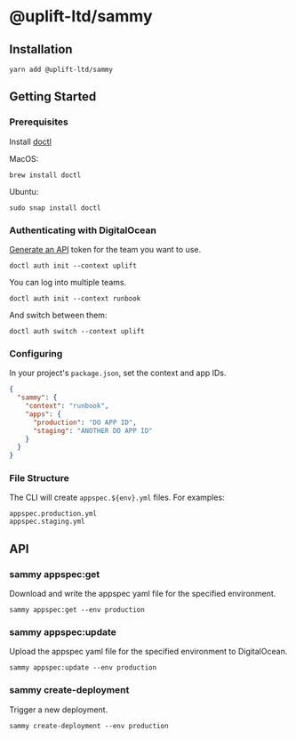# @uplift-ltd/sammy

## Installation

    yarn add @uplift-ltd/sammy

## Getting Started

### Prerequisites

Install [doctl](https://github.com/digitalocean/doctl#installing-doctl)

MacOS:

    brew install doctl

Ubuntu:

    sudo snap install doctl

### Authenticating with DigitalOcean

[Generate an API](https://cloud.digitalocean.com/account/api/tokens) token for the team you want to
use.

```
doctl auth init --context uplift
```

You can log into multiple teams.

```
doctl auth init --context runbook
```

And switch between them:

```
doctl auth switch --context uplift
```

### Configuring

In your project's `package.json`, set the context and app IDs.

```json
{
  "sammy": {
    "context": "runbook",
    "apps": {
      "production": "DO APP ID",
      "staging": "ANOTHER DO APP ID"
    }
  }
}
```

### File Structure

The CLI will create `appspec.${env}.yml` files. For examples:

```
appspec.production.yml
appspec.staging.yml
```

## API

### sammy appspec:get

Download and write the appspec yaml file for the specified environment.

```
sammy appspec:get --env production
```

### sammy appspec:update

Upload the appspec yaml file for the specified environment to DigitalOcean.

```
sammy appspec:update --env production
```

### sammy create-deployment

Trigger a new deployment.

```
sammy create-deployment --env production
```

